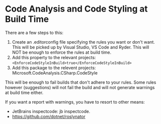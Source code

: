 # Code Analysis and Code Styling at Build Time

There are a few steps to this:
1. Create an .editorconfig file specifying the rules you want or don't want. This will be picked up by Visual Studio, VS Code and Ryder. This will NOT be enough to enforce the rules at build time.
2. Add this property to the relevant projects: `<EnforceCodeStyleInBuild>true</EnforceCodeStyleInBuild>`
3. Add this package to the relevent projects: Microsoft.CodeAnalysis.CSharp.CodeStyle

This will be enough to fail builds that don't adhere to your rules. Some rules however (suggestions) will not fail the build and will not generate warnings at build time either.

If you want a report with warnings, you have to resort to other means:

* JetBrains inspectcode: jb inspectcode.
* https://github.com/dotnet/roslynator

